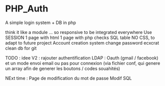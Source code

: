 # PHP_Auth
A simple login system + DB in php

think it like a module ... so responsive to be integrated everywhere
Use SESSION
1 page with html
1 page with php checks
SQL table
NO CSS, to adapt to future project
Account creation system
change password
ecxcrat clean db for git

TODO :
idee V2 : rajouter authentification LDAP : Oauth (gmail / facebook) et un mode envoi email ou pas pour connexion (via fichier conf, qui genere un array afin de generer les boutons / codes souahités)

NExt time : 
Page de modification du mot de passe Modif SQL
